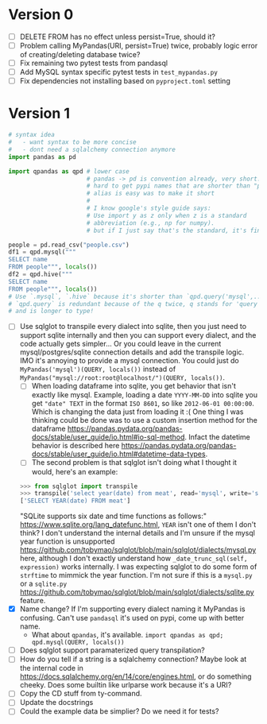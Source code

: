 # Version 0

- [ ] DELETE FROM has no effect unless persist=True, should it?
- [ ] Problem calling MyPandas(URI, persist=True) twice, probably logic error of creating/deleting database twice?
- [ ] Fix remaining two pytest tests from pandasql
- [ ] Add MySQL syntax specific pytest tests in `test_mypandas.py`
- [ ] Fix dependencies not installing based on `pyproject.toml` setting

# Version 1

```py
# syntax idea
#   - want syntax to be more concise
#   - dont need a sqlalchemy connection anymore
import pandas as pd

import qpandas as qpd # lower case
                      # pandas -> pd is convention already, very short!
                      # hard to get pypi names that are shorter than "pandas"
                      # alias is easy was to make it short
                      #
                      # I know google's style guide says:
                      # Use import y as z only when z is a standard
                      # abbreviation (e.g., np for numpy).
                      # but if I just say that's the standard, it's fine

people = pd.read_csv("people.csv")
df1 = qpd.mysql("""
SELECT name
FROM people""", locals())
df2 = qpd.hive("""
SELECT name
FROM people""", locals())
# Use `.mysql`, `.hive` because it's shorter than `qpd.query('mysql',...)`
# `qpd.query` is redundant because of the q twice, q stands for 'query'
# and is longer to type!
```

- [ ] Use sqlglot to transpile every dialect into sqlite, then you just need to support sqlite internally and then you can support every dialect, and the code actually gets simpler... Or you could leave in the current mysql/postgres/sqlite connection details and add the transpile logic. IMO it's annoying to provide a mysql connection. You could just do `MyPandas('mysql')(QUERY, locals())` instead of `MyPandas("mysql://root:root@localhost/")(QUERY, locals())`.
    - [ ] When loading dataframe into sqlite, you get behavior that isn't exactly like mysql. Example, loading a date `YYYY-MM-DD` into sqlite you get `"date" TEXT` in the format `ISO 8601`, so like `2012-06-01 00:00:00`. Which is changing the data just from loading it :( One thing I was thinking could be done was to use a custom insertion method for the dataframe https://pandas.pydata.org/pandas-docs/stable/user_guide/io.html#io-sql-method. Infact the datetime behavior is described here https://pandas.pydata.org/pandas-docs/stable/user_guide/io.html#datetime-data-types.
    - [ ] The second problem is that sqlglot isn't doing what I thought it would, here's an example:
    ```py
    >>> from sqlglot import transpile
    >>> transpile('select year(date) from meat', read='mysql', write='sqlite')
    ['SELECT YEAR(date) FROM meat']
    ```
    "SQLite supports six date and time functions as follows:" https://www.sqlite.org/lang_datefunc.html, `YEAR` isn't one of them I don't think? I don't understand the internal details and I'm unsure if the mysql year function is unsupported https://github.com/tobymao/sqlglot/blob/main/sqlglot/dialects/mysql.py here, although I don't exactly understand how `_date_trunc_sql(self, expression)` works internally. I was expecting sqlglot to do some form of `strftime` to mimmick the year function. I'm not sure if this is a `mysql.py` or a `sqlite.py` https://github.com/tobymao/sqlglot/blob/main/sqlglot/dialects/sqlite.py feature.
- [x] Name change? If I'm supporting every dialect naming it MyPandas is confusing. Can't use `pandasql` it's used on pypi, come up with better name.
    - What about `qpandas`, it's available. `import qpandas as qpd; qpd.mysql(QUERY, locals())`
- [ ] Does sqlglot support paramaterized query transpilation?
- [ ] How do you tell if a string is a sqlalchemy connection? Maybe look at the internal code in https://docs.sqlalchemy.org/en/14/core/engines.html, or do something cheeky. Does some builtin like urlparse work because it's a URI?
- [ ] Copy the CD stuff from ty-command.
- [ ] Update the docstrings
- [ ] Could the example data be simplier? Do we need it for tests?
